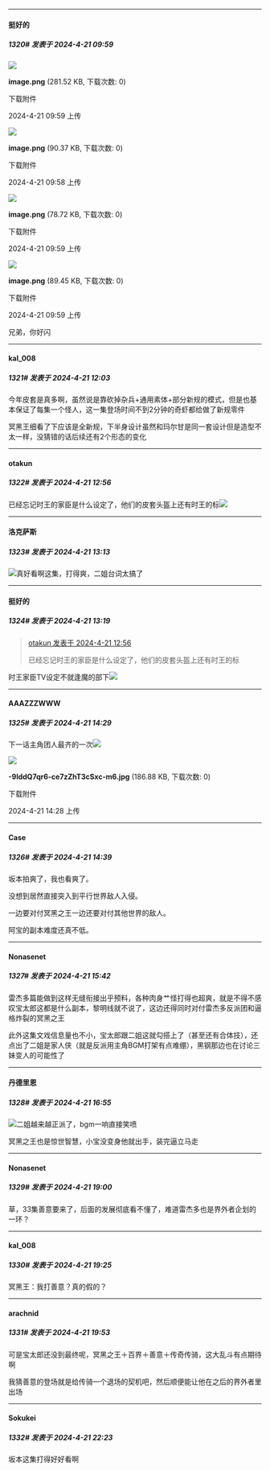 ﻿
*****

####  挺好的  
##### 1320#       发表于 2024-4-21 09:59

<img src="https://img.saraba1st.com/forum/202404/21/095908cobi5q5zo4fknbkq.png" referrerpolicy="no-referrer">

<strong>image.png</strong> (281.52 KB, 下载次数: 0)

下载附件

2024-4-21 09:59 上传

<img src="https://img.saraba1st.com/forum/202404/21/095857pgeu5140iktds0l0.png" referrerpolicy="no-referrer">

<strong>image.png</strong> (90.37 KB, 下载次数: 0)

下载附件

2024-4-21 09:58 上传

<img src="https://img.saraba1st.com/forum/202404/21/095900qlw9ubny6n2kvv6w.png" referrerpolicy="no-referrer">

<strong>image.png</strong> (78.72 KB, 下载次数: 0)

下载附件

2024-4-21 09:59 上传

<img src="https://img.saraba1st.com/forum/202404/21/095939be0sbgxqbhc4984s.png" referrerpolicy="no-referrer">

<strong>image.png</strong> (89.45 KB, 下载次数: 0)

下载附件

2024-4-21 09:59 上传

兄弟，你好闪


*****

####  kal_008  
##### 1321#       发表于 2024-4-21 12:03

今年皮套是真多啊，虽然说是靠砍掉杂兵+通用素体+部分新规的模式，但是也基本保证了每集一个怪人，这一集登场时间不到2分钟的奇虾都给做了新规零件

冥黑王细看了下应该是全新规，下半身设计虽然和玛尔甘是同一套设计但是造型不太一样，没猜错的话后续还有2个形态的变化


*****

####  otakun  
##### 1322#       发表于 2024-4-21 12:56

已经忘记时王的家臣是什么设定了，他们的皮套头盔上还有时王的标<img src="https://static.saraba1st.com/image/smiley/face2017/143.png" referrerpolicy="no-referrer">


*****

####  洛克萨斯  
##### 1323#       发表于 2024-4-21 13:13

<img src="https://static.saraba1st.com/image/smiley/face2017/067.png" referrerpolicy="no-referrer">真好看啊这集，打得爽，二姐台词太搞了


*****

####  挺好的  
##### 1324#       发表于 2024-4-21 13:19

<blockquote><a href="httphttps://bbs.saraba1st.com/2b/forum.php?mod=redirect&amp;goto=findpost&amp;pid=64667981&amp;ptid=2135441" target="_blank">otakun 发表于 2024-4-21 12:56</a>

已经忘记时王的家臣是什么设定了，他们的皮套头盔上还有时王的标</blockquote>
时王家臣TV设定不就逢魔的部下<img src="https://static.saraba1st.com/image/smiley/face2017/067.png" referrerpolicy="no-referrer">


*****

####  AAAZZZWWW  
##### 1325#       发表于 2024-4-21 14:29

下一话主角团人最齐的一次<img src="https://static.saraba1st.com/image/smiley/face2017/066.png" referrerpolicy="no-referrer">

<img src="https://img.saraba1st.com/forum/202404/21/142813wonst7zy3q7qesyx.jpg" referrerpolicy="no-referrer">

<strong>-9lddQ7qr6-ce7zZhT3cSxc-m6.jpg</strong> (186.88 KB, 下载次数: 0)

下载附件

2024-4-21 14:28 上传


*****

####  Case  
##### 1326#       发表于 2024-4-21 14:39

坂本拍爽了，我也看爽了。

没想到居然直接突入到平行世界敌人入侵。

一边要对付冥黑之王一边还要对付其他世界的敌人。

阿宝的副本难度还真不低。


*****

####  Nonasenet  
##### 1327#       发表于 2024-4-21 15:42

雷杰多篇能做到这样无缝衔接出乎预料，各种肉身艹怪打得也超爽，就是不得不感叹宝太郎这都是什么副本，黎明线就不说了，这边还得同时对付雷杰多反派团和逼格炸裂的冥黑之王

此外这集文戏信息量也不小，宝太郎跟二姐这就勾搭上了（甚至还有合体技），还点出了二姐是家人侠（就是反派用主角BGM打架有点难绷），黑钢那边也在讨论三妹变人的可能性了


*****

####  丹德里恩  
##### 1328#       发表于 2024-4-21 16:55

<img src="https://static.saraba1st.com/image/smiley/face2017/067.png" referrerpolicy="no-referrer">二姐越来越正派了，bgm一响直接笑喷

冥黑之王也是惊世智慧，小宝没变身他就出手，装完逼立马走


*****

####  Nonasenet  
##### 1329#       发表于 2024-4-21 19:00

草，33集善意要来了，后面的发展彻底看不懂了，难道雷杰多也是界外者企划的一环？


*****

####  kal_008  
##### 1330#       发表于 2024-4-21 19:25

冥黑王：我打善意？真的假的？


*****

####  arachnid  
##### 1331#       发表于 2024-4-21 19:53

可是宝太郎还没到最终呢，冥黑之王＋百界＋善意＋传奇传骑，这大乱斗有点期待啊

我猜善意的登场就是给传骑一个退场的契机吧，然后顺便能让他在之后的界外者里出场


*****

####  Sokukei  
##### 1332#       发表于 2024-4-21 22:23

坂本这集打得好好看啊

